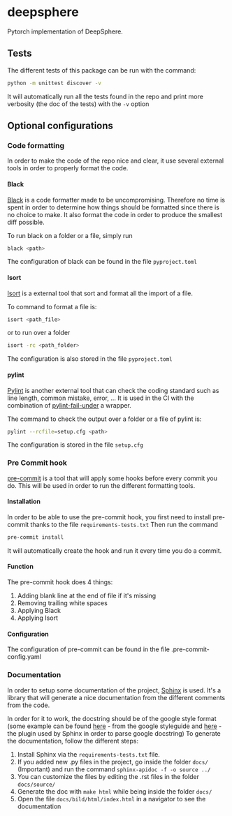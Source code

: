 # deepsphere

Pytorch implementation of DeepSphere.


## Tests
The different tests of this package can be run with the command:
```bash
python -m unittest discover -v
```
It will automatically run all the tests found in the repo and print more verbosity (the doc of the tests) with the `-v` option


## Optional configurations
### Code formatting
In order to make the code of the repo nice and clear, it use several external tools in order to properly format the code.


#### Black
[Black](https://pypi.org/project/black/) is a code formatter made to be uncompromising. Therefore no time is spent in order to determine how things
should be formatted since there is no choice to make.
It also format the code in order to produce the smallest diff possible.

To run black on a folder or a file, simply run
```bash
black <path>
```

The configuration of black can be found in the file `pyproject.toml`


#### Isort
[Isort](https://pypi.org/project/isort/) is a external tool that sort and format all the import of a file.

To command to format a file is:
```bash
isort <path_file>
```

or to run over a folder
```bash
isort -rc <path_folder>
```

The configuration is also stored in the file `pyproject.toml`


#### pylint
[Pylint](https://www.pylint.org/) is another external tool that can check the coding standard such as line length, common mistake, error, ...
It is used in the CI with the combination of [pylint-fail-under](https://pypi.org/project/pylint-fail-under/) a wrapper.

The command to check the output over a folder or a file of pylint is:
```bash
pylint --rcfile=setup.cfg <path>
```

The configuration is stored in the file `setup.cfg`


### Pre Commit hook
[pre-commit](https://pre-commit.com/) is a tool that will apply some hooks before every commit you do. This will be used in order to run the different
formatting tools.


#### Installation
In order to be able to use the pre-commit hook, you first need to install pre-commit thanks to the file `requirements-tests.txt`
Then run the command
```bash
pre-commit install
```
It will automatically create the hook and run it every time you do a commit.


#### Function
The pre-commit hook does 4 things:
1. Adding blank line at the end of file if it's missing
2. Removing trailing white spaces
3. Applying Black
4. Applying Isort


#### Configuration
The configuration of pre-commit can be found in the file .pre-commit-config.yaml

### Documentation
In order to setup some documentation of the project, [Sphinx](http://www.sphinx-doc.org/en/master/) is used. It's a library that will generate a nice
documentation from the different comments from the code.

In order for it to work, the docstring should be of the google style format (some example can be found [here](http://google.github.io/styleguide/pyguide.html#38-comments-and-docstrings) - from the google styleguide and [here](https://sphinxcontrib-napoleon.readthedocs.io/en/latest/example_google.html) - the plugin used by Sphinx in order to parse google docstring)
To generate the documentation, follow the different steps:

1. Install Sphinx via the `requirements-tests.txt` file.
2. If you added new .py files in the project, go inside the folder `docs/` (Important) and run the command `sphinx-apidoc -f -o source ../`
3. You can customize the files by editing the .rst files in the folder `docs/source/`
4. Generate the doc with `make html` while being inside the folder `docs/`
5. Open the file `docs/bild/html/index.html` in a navigator to see the documentation
